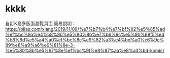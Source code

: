 # kkkk
自訂K島多版面瀏覽頁面
簡易說明：
https://blias.com/xiang/2019/11/09/%e7%b7%b4%e7%bf%92%e5%85%ad%ef%bc%9a%e4%b8%80%e5%80%8b%e7%b6%9c%e5%90%88f5%e4%b8%8d%e5%a4%a0%ef%bc%8c%e9%82%a3%e4%bd%a0%e6%9c%89%e8%a9%a6%e9%81%8e-3-%e5%80%8b%e5%97%8e%ef%bc%9f%e8%87%aa%e8%a3%bd-komic/
